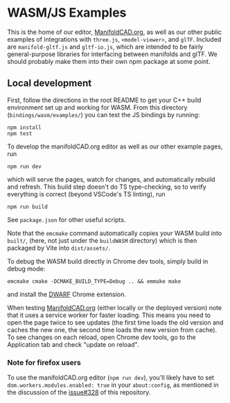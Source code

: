 # WASM/JS Examples

This is the home of our editor, [ManifoldCAD.org](https://manifoldcad.org/), as well as our other public examples of integrations with `three.js`, `<model-viewer>`, and `glTF`. Included are `manifold-gltf.js` and `gltf-io.js`, which are intended to be fairly general-purpose libraries for interfacing between manifolds and glTF. We should probably make them into their own npm package at some point.

## Local development

First, follow the directions in the root README to get your C++ build environment set up and working for WASM. From this directory (`bindings/wasm/examples/`) you can test the JS bindings by running:

```
npm install
npm test
```

To develop the manifoldCAD.org editor as well as our other example pages, run
```
npm run dev
```
which will serve the pages, watch for changes, and automatically rebuild and refresh. This build step doesn't do TS type-checking, so to verify everything is correct (beyond VSCode's TS linting), run
```
npm run build
```
See `package.json` for other useful scripts.

Note that the `emcmake` command automatically copies your WASM build into `built/`, (here, not just under the `buildWASM` directory) which is then packaged by Vite into `dist/assets/`.

To debug the WASM build directly in Chrome dev tools, simply build in debug mode:
```
emcmake cmake -DCMAKE_BUILD_TYPE=Debug .. && emmake make
```
and install the [DWARF](goo.gle/wasm-debugging-extension) Chrome extension.

When testing [ManifoldCAD.org](https://manifoldcad.org/) (either locally or the
deployed version) note that it uses a service worker for faster loading. This
means you need to open the page twice to see updates (the first time loads the
old version and caches the new one, the second time loads the new version from
cache). To see changes on each reload, open Chrome dev tools, go to the
Application tab and check "update on reload".

### Note for firefox users

To use the manifoldCAD.org editor (`npm run dev`), you'll likely have to set
`dom.workers.modules.enabled: true` in your `about:config`, as mentioned in the
discussion of the
[issue#328](https://github.com/elalish/manifold/issues/328#issuecomment-1473847102)
of this repository.
